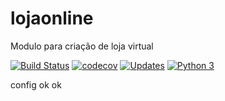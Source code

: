 # lojaonline
Modulo para criação de loja virtual

[![Build Status](https://travis-ci.com/JosemarBrito/lojaonline.svg?branch=main)](https://travis-ci.com/JosemarBrito/lojaonline)
[![codecov](https://codecov.io/gh/JosemarBrito/lojaonline/branch/main/graph/badge.svg?token=OUFHVR2DPW)](https://codecov.io/gh/JosemarBrito/lojaonline)
[![Updates](https://pyup.io/repos/github/JosemarBrito/lojaonline/shield.svg)](https://pyup.io/repos/github/JosemarBrito/lojaonline/)
[![Python 3](https://pyup.io/repos/github/JosemarBrito/lojaonline/python-3-shield.svg)](https://pyup.io/repos/github/JosemarBrito/lojaonline/)

config ok
ok
